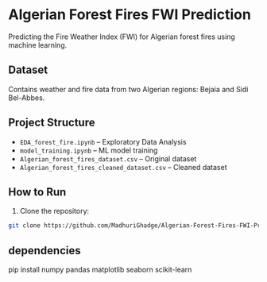 # Algerian Forest Fires FWI Prediction

Predicting the Fire Weather Index (FWI) for Algerian forest fires using machine learning.

## Dataset
Contains weather and fire data from two Algerian regions: Bejaia and Sidi Bel-Abbes.

## Project Structure
- `EDA_forest_fire.ipynb` – Exploratory Data Analysis
- `model_training.ipynb` – ML model training
- `Algerian_forest_fires_dataset.csv` – Original dataset
- `Algerian_forest_fires_cleaned_dataset.csv` – Cleaned dataset

## How to Run
1. Clone the repository:
```bash
git clone https://github.com/MadhuriGhadge/Algerian-Forest-Fires-FWI-Prediction.git
```
## dependencies 
pip install numpy pandas matplotlib seaborn scikit-learn
